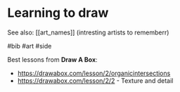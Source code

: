 # Learning to draw

See also: [[art_names]] (intresting artists to rememberr)

#bib #art #side


Best lessons from **Draw A Box**:
* https://drawabox.com/lesson/2/organicintersections
* https://drawabox.com/lesson/2/2 - Texture and detail